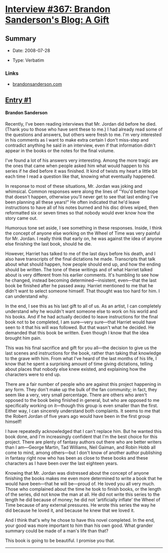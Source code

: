 # [Interview #367: Brandon Sanderson's Blog: A Gift](https://www.theoryland.com/intvmain.php?i=367)

## Summary

- Date: 2008-07-28

- Type: Verbatim

### Links

- [brandonsanderson.com](http://www.brandonsanderson.com/blog/677/A-Gift)


## [Entry #1](./t-367/1)

#### Brandon Sanderson

Recently, I've been reading interviews that Mr. Jordan did before he died. (Thank you to those who have sent these to me.) I had already read some of the questions and answers, but others were fresh to me. I'm very interested in his comments as I want to make extra certain I don't miss-step and contradict anything he said in an interview, even if that information didn't appear in the books or the notes for the final volume.

I've found a lot of his answers very interesting. Among the more tragic are the ones that came when people asked him what would happen to his series if he died before it was finished. It kind of twists my heart a little bit each time I read a question like that, knowing what eventually happened.

In response to most of these situations, Mr. Jordan was joking and whimsical. Common responses were along the lines of "You'd better hope that doesn't happen, otherwise you'll never get to see that last ending I've been planning all these years!" He often indicated that he'd leave instructions to have all of his notes burned and his disc drives wiped, then reformatted six or seven times so that nobody would ever know how the story came out.

Humorous tone set aside, I see something in these responses. Inside, I think the concept of anyone else working on the Wheel of Time was very painful for Mr. Jordan. I really think that early on, he was against the idea of anyone else finishing the last book, should he die.

However, Harriet has talked to me of the last days before his death, and I also have transcripts of the final dictations he made. Transcripts that talk about what should happen, how people should end up, and how the ending should be written. The tone of these writings and of what Harriet talked about is very different from his earlier comments. It's humbling to see how he changed, instead becoming determined—insistent, even—that the last book be finished after he passed away. Harriet mentioned to me that he didn't want to select someone himself. That thought was too hard for him. I can understand why.

In the end, I see this as his last gift to all of us. As an artist, I can completely understand why he wouldn't want someone else to work on his world and his books. And if he had actually decided to leave instructions for the final book not to be completed, I am sure—very sure—that Harriet would have seen to it that his will was followed. But that wasn't what he decided. He demanded that this book be written. Even though I know that the idea brought him pain.

This was his final sacrifice and gift for you all—the decision to give us the last scenes and instructions for the book, rather than taking that knowledge to the grave with him. From what I've heard of the last months of his life, I know that he spent a surprising amount of time giving dictations, telling about places that nobody else knew existed, and explaining how the characters were to end up.

There are a fair number of people who are against this project happening in any form. They don't make up the bulk of the fan community; in fact, they seem like a very, very small percentage. There are others who aren't opposed to the book being finished in general, but who are opposed to me specifically working on it—though this group is even smaller than the first. Either way, I can sincerely understand both complaints. It seems to me that the Robert Jordan of five years ago would have been in the first group himself!

I have repeatedly acknowledged that I can't replace him. But he wanted this book done, and I'm increasingly confident that I'm the best choice for this project. There are plenty of fantasy authors out there who are better writers than I am—George Martin, Tad Williams, Neil Gaiman, and Robin Hobb all come to mind, among others—but I don't know of another author publishing in fantasy right now who has been as close to these books and these characters as I have been over the last eighteen years.

Knowing that Mr. Jordan was distressed about the concept of anyone finishing the books makes me even more determined to write a book that he would have been—that he will be—proud of. He loved you all very much. Those who complained about the time he took to finish books, or the length of the series, did not know the man at all. He did not write this series to the length he did because of money; he did not 'artificially inflate' the Wheel of Time because of any external pressures. He wrote this series the way he did because he loved it, and because he knew that we loved it.

And I think that's why he chose to have this novel completed. In the end, your good was more important to him than his own good. What grander summary could be made of a man's life than that?

This book is going to be beautiful. I promise you that.


---

